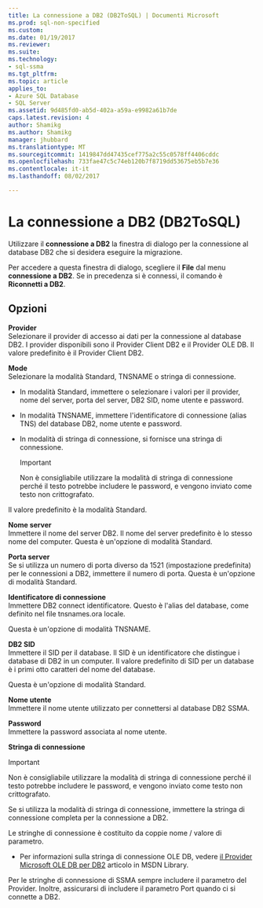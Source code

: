 ```yaml
---
title: La connessione a DB2 (DB2ToSQL) | Documenti Microsoft
ms.prod: sql-non-specified
ms.custom: 
ms.date: 01/19/2017
ms.reviewer: 
ms.suite: 
ms.technology:
- sql-ssma
ms.tgt_pltfrm: 
ms.topic: article
applies_to:
- Azure SQL Database
- SQL Server
ms.assetid: 9d485fd0-ab5d-402a-a59a-e9982a61b7de
caps.latest.revision: 4
author: Shamikg
ms.author: Shamikg
manager: jhubbard
ms.translationtype: MT
ms.sourcegitcommit: 1419847dd47435cef775a2c55c0578ff4406cddc
ms.openlocfilehash: 733fae47c5c74eb120b7f8719dd53675eb5b7e36
ms.contentlocale: it-it
ms.lasthandoff: 08/02/2017

---
```

# <a name="connect-to-db2-db2tosql"></a>La connessione a DB2 (DB2ToSQL)
Utilizzare il **connessione a DB2** la finestra di dialogo per la connessione al database DB2 che si desidera eseguire la migrazione.  
  
Per accedere a questa finestra di dialogo, scegliere il **File** dal menu **connessione a DB2**. Se in precedenza si è connessi, il comando è **Riconnetti a DB2**.  
  
## <a name="options"></a>Opzioni  
**Provider**  
Selezionare il provider di accesso ai dati per la connessione al database DB2. I provider disponibili sono il Provider Client DB2 e il Provider OLE DB. Il valore predefinito è il Provider Client DB2.  
  
**Mode**  
Selezionare la modalità Standard, TNSNAME o stringa di connessione.  
  
-   In modalità Standard, immettere o selezionare i valori per il provider, nome del server, porta del server, DB2 SID, nome utente e password.  
  
-   In modalità TNSNAME, immettere l'identificatore di connessione (alias TNS) del database DB2, nome utente e password.  
  
-   In modalità di stringa di connessione, si fornisce una stringa di connessione.  
  
    > [!IMPORTANT]  
    > Non è consigliabile utilizzare la modalità di stringa di connessione perché il testo potrebbe includere le password, e vengono inviato come testo non crittografato.  
  
Il valore predefinito è la modalità Standard.  
  
**Nome server**  
Immettere il nome del server DB2. Il nome del server predefinito è lo stesso nome del computer. Questa è un'opzione di modalità Standard.  
  
**Porta server**  
Se si utilizza un numero di porta diverso da 1521 (impostazione predefinita) per le connessioni a DB2, immettere il numero di porta. Questa è un'opzione di modalità Standard.  
  
**Identificatore di connessione**  
Immettere DB2 connect identificatore. Questo è l'alias del database, come definito nel file tnsnames.ora locale.  
  
Questa è un'opzione di modalità TNSNAME.  
  
**DB2 SID**  
Immettere il SID per il database. Il SID è un identificatore che distingue i database di DB2 in un computer. Il valore predefinito di SID per un database è i primi otto caratteri del nome del database.  
  
Questa è un'opzione di modalità Standard.  
  
**Nome utente**  
Immettere il nome utente utilizzato per connettersi al database DB2 SSMA.  
  
**Password**  
Immettere la password associata al nome utente.  
  
**Stringa di connessione**  
> [!IMPORTANT]  
> Non è consigliabile utilizzare la modalità di stringa di connessione perché il testo potrebbe includere le password, e vengono inviato come testo non crittografato.  
  
Se si utilizza la modalità di stringa di connessione, immettere la stringa di connessione completa per la connessione a DB2.  
  
Le stringhe di connessione è costituito da coppie nome / valore di parametro.  
  
-   Per informazioni sulla stringa di connessione OLE DB, vedere [il Provider Microsoft OLE DB per DB2](http://go.microsoft.com/fwlink/?LinkId=85640) articolo in MSDN Library.  
  
Per le stringhe di connessione di SSMA sempre includere il parametro del Provider. Inoltre, assicurarsi di includere il parametro Port quando ci si connette a DB2.  
  

